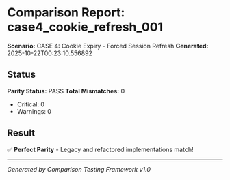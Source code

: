 # Comparison Report: case4_cookie_refresh_001
**Scenario:** CASE 4: Cookie Expiry - Forced Session Refresh
**Generated:** 2025-10-22T00:23:10.556892

## Status
**Parity Status:** PASS
**Total Mismatches:** 0
  - Critical: 0
  - Warnings: 0

## Result
✅ **Perfect Parity** - Legacy and refactored implementations match!

---
*Generated by Comparison Testing Framework v1.0*
